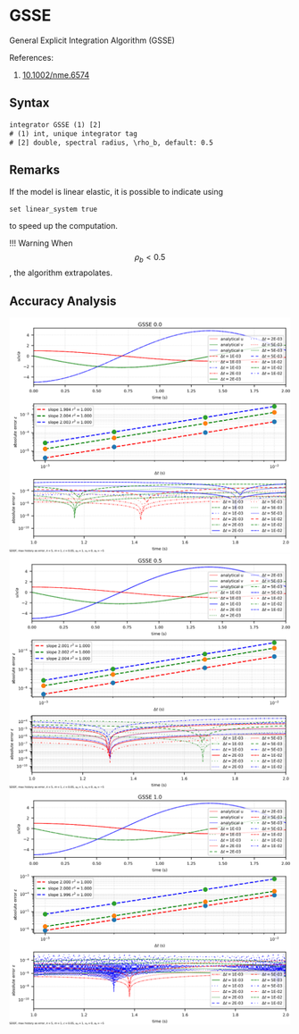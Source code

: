 # GSSE

General Explicit Integration Algorithm (GSSE)

References:

1. [10.1002/nme.6574](https://doi.org/10.1002/nme.6574)

## Syntax

```text
integrator GSSE (1) [2]
# (1) int, unique integrator tag
# [2] double, spectral radius, \rho_b, default: 0.5
```

## Remarks

If the model is linear elastic, it is possible to indicate using

```text
set linear_system true
```

to speed up the computation.

!!! Warning
    When $$\rho_b<0.5$$, the algorithm extrapolates.

## Accuracy Analysis

![gsse-0.0](gsse-0.0.svg)
![gsse-0.5](gsse-0.5.svg)
![gsse-1.0](gsse-1.0.svg)
